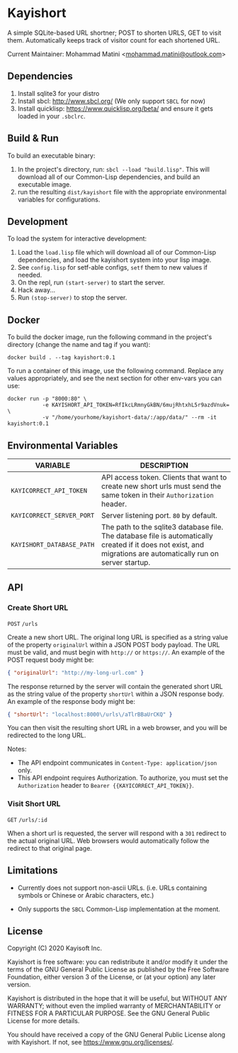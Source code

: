 # Kayishort
A simple SQLite-based URL shortner; POST to shorten URLS, GET to visit them.
Automatically keeps track of visitor count for each shortened URL.

Current Maintainer: Mohammad Matini <<mohammad.matini@outlook.com>>

## Dependencies
1. Install sqlite3 for your distro
2. Install sbcl: http://www.sbcl.org/ (We only support `SBCL` for now)
3. Install quicklisp: https://www.quicklisp.org/beta/ and ensure it
   gets loaded in your `.sbclrc`.

## Build & Run
To build an executable binary:

1. In the project's directory, run: `sbcl --load "build.lisp"`. This
   will download all of our Common-Lisp dependencies, and build an
   executable image.
2. run the resulting `dist/kayishort` file with the appropriate
   environmental variables for configurations.

## Development
To load the system for interactive development:

1. Load the `load.lisp` file which will download all of our
   Common-Lisp dependencies, and load the kayishort system into your
   lisp image.
2. See `config.lisp` for setf-able configs, `setf` them to new values
   if needed.
3. On the repl, run `(start-server)` to start the server.
4. Hack away...
5. Run `(stop-server)` to stop the server.

## Docker
To build the docker image, run the following command in the project's
directory (change the name and tag if you want):

```
docker build . --tag kayishort:0.1
```

To run a container of this image, use the following command. Replace
any values appropriately, and see the next section for other env-vars
you can use:

```
docker run -p "8000:80" \
           -e KAYISHORT_API_TOKEN=RfIkcLRmnyGkBN/6mujRhtxhL5r9azdVnuk= \
           -v "/home/yourhome/kayishort-data/:/app/data/" --rm -it kayishort:0.1
```

## Environmental Variables

<table>
  <thead>
    <tr>
      <th scope="col">VARIABLE</th>
      <th scope="col">DESCRIPTION</th>
    </tr>
  </thead>
  <tbody>
    <tr>
      <td><code>KAYICORRECT_API_TOKEN</code></td>
      <td> API access token. Clients that want to create new short urls must
        send the same token in their <code>Authorization</code>
        header. </td>
    </tr>
    <tr>
      <td><code>KAYICORRECT_SERVER_PORT</code></td>
      <td> Server listening port. <code>80</code> by default. </td>
    </tr>
    <tr>
      <td><code>KAYISHORT_DATABASE_PATH</code></td>
      <td> The path to the sqlite3 database file. The database file is
        automatically created if it does not exist, and migrations are
        automatically run on server startup. </td>
    </tr>
  </tbody>
</table>
    
## API

### Create Short URL

`POST` `/urls`

Create a new short URL. The original long URL is specified as a string value
of the property `originalUrl` within a JSON POST body payload. The URL must
be valid, and must begin with `http://` or `https://`. An example of the
POST request body might be:

```json
{ "originalUrl": "http://my-long-url.com" }
```

The response returned by the server will contain the generated short URL as
the string value of the property `shortUrl` within a JSON response body. An
example of the response body might be:

```json
{ "shortUrl": "localhost:8000\/urls\/aTlrBBaUrCKQ" }
```

You can then visit the resulting short URL in a web browser, and you will be
redirected to the long URL.

Notes:

- The API endpoint communicates in `Content-Type: application/json` only.
- This API endpoint requires Authorization. To authorize, you must set
  the `Authorization` header to `Bearer {{KAYICORRECT_API_TOKEN}}`.

### Visit Short URL

`GET` `/urls/:id`

When a short url is requested, the server will respond with a `301`
redirect to the actual original URL. Web browsers would automatically
follow the redirect to that original page.

## Limitations
* Currently does not support non-ascii URLs. (i.e. URLs containing
  symbols or Chinese or Arabic characters, etc.)

* Only supports the `SBCL` Common-Lisp implementation at the moment.

## License
Copyright (C) 2020 Kayisoft Inc.

Kayishort is free software: you can redistribute it and/or modify
it under the terms of the GNU General Public License as published by
the Free Software Foundation, either version 3 of the License, or
(at your option) any later version.

Kayishort is distributed in the hope that it will be useful,
but WITHOUT ANY WARRANTY; without even the implied warranty of
MERCHANTABILITY or FITNESS FOR A PARTICULAR PURPOSE.  See the
GNU General Public License for more details.

You should have received a copy of the GNU General Public License
along with Kayishort. If not, see <https://www.gnu.org/licenses/>.
